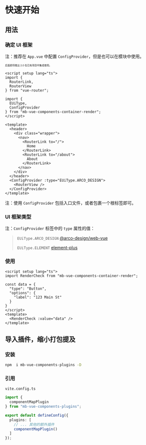 # 快速开始

## 用法

### 确定 UI 框架

注：推荐在 `App.vue` 中配置 `ConfigProvider`，但是也可以在模块中使用。

<span style="font-size: 8px;">后面即将推出 2.0 在已有项目中集成使用。</span>

```vue
<script setup lang="ts">
import {
  RouterLink,
  RouterView
} from "vue-router";

import {
  EUiType,
  ConfigProvider
} from "mb-vue-components-container-render";
</script>

<template>
  <header>
    <div class="wrapper">
      <nav>
        <RouterLink to="/">
          Home
        </RouterLink>
        <RouterLink to="/about">
          About
        </RouterLink>
      </nav>
    </div>
  </header>
  <ConfigProvider :type="EUiType.ARCO_DESIGN">
    <RouterView />
  </ConfigProvider>
</template>
```

注：使用 `ConfigProvider` 包括入口文件，或者包裹一个根标签即可。

### UI 框架类型

注：`ConfigProvider` 标签中的 `type` 属性的值：

> `EUiType.ARCO_DESIGN` [@arco-design/web-vue](https://arco.design/vue/docs/start)
>
> `EUiType.ELEMENT` [element-plus](https://element-plus.org/zh-CN/)

### 使用

```vue
<script setup lang="ts">
import RenderCheck from "mb-vue-components-container-render";

const data = {
  "type": "Button",
  "options": {
    "label": "123 Main St"
  }
}
</script>
<template>
  <RenderCheck :value="data" />
</template>
```

## 导入插件，缩小打包提及

### 安装

```bash
npm  i mb-vue-components-plugins -D
```

### 引用

`vite.config.ts`

```ts
import {
  componentMapPlugin
} from "mb-vue-components-plugins";

export default defineConfig({
  plugins: [
    // ... 其他的额外插件
    componentMapPlugin()
  ]
});
```
